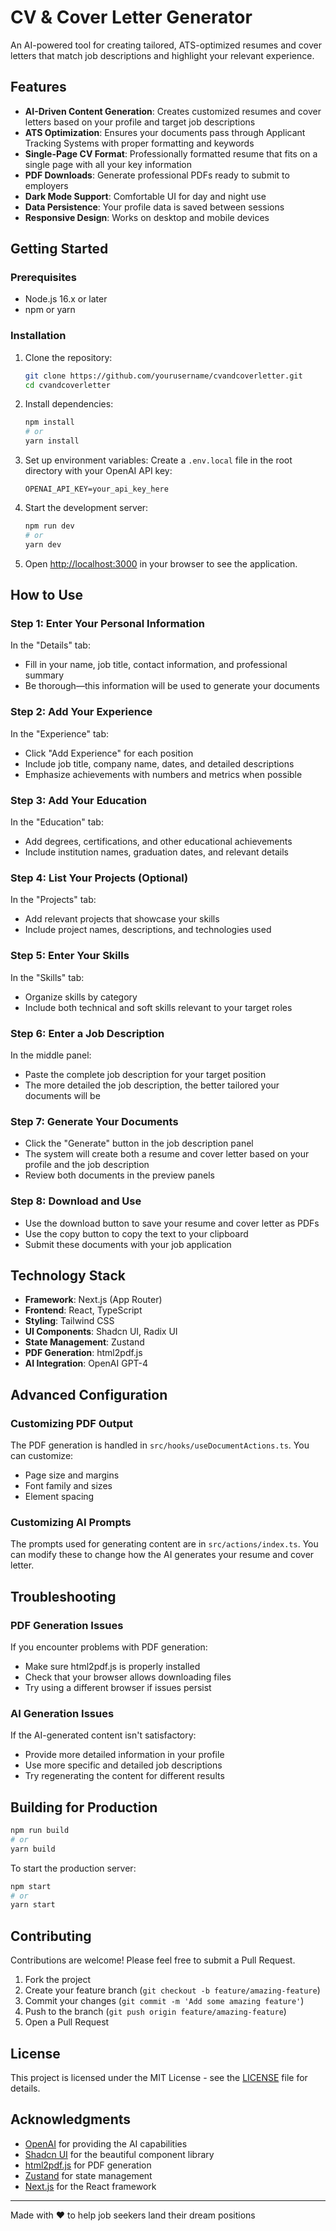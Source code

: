 # CV & Cover Letter Generator

An AI-powered tool for creating tailored, ATS-optimized resumes and cover letters that match job descriptions and highlight your relevant experience.

## Features

- **AI-Driven Content Generation**: Creates customized resumes and cover letters based on your profile and target job descriptions
- **ATS Optimization**: Ensures your documents pass through Applicant Tracking Systems with proper formatting and keywords
- **Single-Page CV Format**: Professionally formatted resume that fits on a single page with all your key information
- **PDF Downloads**: Generate professional PDFs ready to submit to employers
- **Dark Mode Support**: Comfortable UI for day and night use
- **Data Persistence**: Your profile data is saved between sessions
- **Responsive Design**: Works on desktop and mobile devices

## Getting Started

### Prerequisites

- Node.js 16.x or later
- npm or yarn

### Installation

1. Clone the repository:
   ```bash
   git clone https://github.com/yourusername/cvandcoverletter.git
   cd cvandcoverletter
   ```

2. Install dependencies:
   ```bash
   npm install
   # or
   yarn install
   ```

3. Set up environment variables:
   Create a `.env.local` file in the root directory with your OpenAI API key:
   ```
   OPENAI_API_KEY=your_api_key_here
   ```

4. Start the development server:
   ```bash
   npm run dev
   # or
   yarn dev
   ```

5. Open [http://localhost:3000](http://localhost:3000) in your browser to see the application.

## How to Use

### Step 1: Enter Your Personal Information

In the "Details" tab:
- Fill in your name, job title, contact information, and professional summary
- Be thorough—this information will be used to generate your documents

### Step 2: Add Your Experience

In the "Experience" tab:
- Click "Add Experience" for each position
- Include job title, company name, dates, and detailed descriptions
- Emphasize achievements with numbers and metrics when possible

### Step 3: Add Your Education

In the "Education" tab:
- Add degrees, certifications, and other educational achievements
- Include institution names, graduation dates, and relevant details

### Step 4: List Your Projects (Optional)

In the "Projects" tab:
- Add relevant projects that showcase your skills
- Include project names, descriptions, and technologies used

### Step 5: Enter Your Skills

In the "Skills" tab:
- Organize skills by category
- Include both technical and soft skills relevant to your target roles

### Step 6: Enter a Job Description

In the middle panel:
- Paste the complete job description for your target position
- The more detailed the job description, the better tailored your documents will be

### Step 7: Generate Your Documents

- Click the "Generate" button in the job description panel
- The system will create both a resume and cover letter based on your profile and the job description
- Review both documents in the preview panels

### Step 8: Download and Use

- Use the download button to save your resume and cover letter as PDFs
- Use the copy button to copy the text to your clipboard
- Submit these documents with your job application

## Technology Stack

- **Framework**: Next.js (App Router)
- **Frontend**: React, TypeScript
- **Styling**: Tailwind CSS
- **UI Components**: Shadcn UI, Radix UI
- **State Management**: Zustand
- **PDF Generation**: html2pdf.js
- **AI Integration**: OpenAI GPT-4

## Advanced Configuration

### Customizing PDF Output

The PDF generation is handled in `src/hooks/useDocumentActions.ts`. You can customize:
- Page size and margins
- Font family and sizes
- Element spacing

### Customizing AI Prompts

The prompts used for generating content are in `src/actions/index.ts`. You can modify these to change how the AI generates your resume and cover letter.

## Troubleshooting

### PDF Generation Issues

If you encounter problems with PDF generation:
- Make sure html2pdf.js is properly installed
- Check that your browser allows downloading files
- Try using a different browser if issues persist

### AI Generation Issues

If the AI-generated content isn't satisfactory:
- Provide more detailed information in your profile
- Use more specific and detailed job descriptions
- Try regenerating the content for different results

## Building for Production

```bash
npm run build
# or
yarn build
```

To start the production server:
```bash
npm start
# or
yarn start
```

## Contributing

Contributions are welcome! Please feel free to submit a Pull Request.

1. Fork the project
2. Create your feature branch (`git checkout -b feature/amazing-feature`)
3. Commit your changes (`git commit -m 'Add some amazing feature'`)
4. Push to the branch (`git push origin feature/amazing-feature`)
5. Open a Pull Request

## License

This project is licensed under the MIT License - see the [LICENSE](LICENSE) file for details.

## Acknowledgments

- [OpenAI](https://openai.com/) for providing the AI capabilities
- [Shadcn UI](https://ui.shadcn.com/) for the beautiful component library
- [html2pdf.js](https://github.com/eKoopmans/html2pdf.js) for PDF generation
- [Zustand](https://github.com/pmndrs/zustand) for state management
- [Next.js](https://nextjs.org/) for the React framework

---

Made with ❤️ to help job seekers land their dream positions
